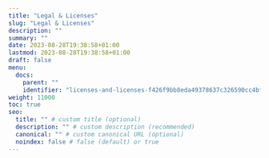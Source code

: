 ```yaml
---
title: "Legal & Licenses"
slug: "Legal & Licenses"
description: ""
summary: ""
date: 2023-08-28T19:38:58+01:00
lastmod: 2023-08-28T19:38:58+01:00
draft: false
menu:
  docs:
    parent: ""
    identifier: "licenses-and-licenses-f426f9bb8eda49378637c326590cc4bf"
weight: 11000
toc: true
seo:
  title: "" # custom title (optional)
  description: "" # custom description (recommended)
  canonical: "" # custom canonical URL (optional)
  noindex: false # false (default) or true
---
```


